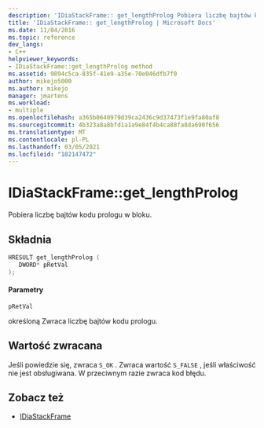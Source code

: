 ```yaml
---
description: 'IDiaStackFrame:: get_lengthProlog Pobiera liczbę bajtów kodu prologu w bloku.'
title: 'IDiaStackFrame:: get_lengthProlog | Microsoft Docs'
ms.date: 11/04/2016
ms.topic: reference
dev_langs:
- C++
helpviewer_keywords:
- IDiaStackFrame::get_lengthProlog method
ms.assetid: 9894c5ca-835f-41e9-a35e-70e046dfb7f0
author: mikejo5000
ms.author: mikejo
manager: jmartens
ms.workload:
- multiple
ms.openlocfilehash: a365b0640979d39ca2436c9d37473f1e9fa80af8
ms.sourcegitcommit: 4b323a8a8bfd1a1a9e84f4b4ca88fa8da690f656
ms.translationtype: MT
ms.contentlocale: pl-PL
ms.lasthandoff: 03/05/2021
ms.locfileid: "102147472"
---
```

# <a name="idiastackframeget_lengthprolog"></a>IDiaStackFrame::get_lengthProlog
Pobiera liczbę bajtów kodu prologu w bloku.

## <a name="syntax"></a>Składnia

```C++
HRESULT get_lengthProlog ( 
   DWORD* pRetVal
);
```

#### <a name="parameters"></a>Parametry
 `pRetVal`

określoną Zwraca liczbę bajtów kodu prologu.

## <a name="return-value"></a>Wartość zwracana
 Jeśli powiedzie się, zwraca `S_OK` . Zwraca wartość `S_FALSE` , jeśli właściwość nie jest obsługiwana. W przeciwnym razie zwraca kod błędu.

## <a name="see-also"></a>Zobacz też
- [IDiaStackFrame](../../debugger/debug-interface-access/idiastackframe.md)
